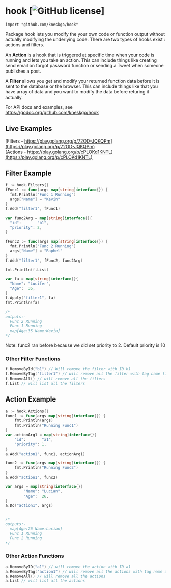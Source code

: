 
# hook  [![GitHub license](https://img.shields.io/badge/license-MIT-blue.svg)]

	import "github.com/kneskgo/hook"

Package hook lets you modify the your own code or function output without actually modifying the underlying code.
There are two types of hooks exist : actions and filters.

An **Action** is a hook that is triggered at specific time when your code is running and lets you take an action. This can include things like creating send email on forgot password function or sending a Tweet when someone publishes a post.

A **Filter** allows you get and modify your returned function data before it is sent to the database or the browser. This can include things like that you have array of data and you want to modify the data before returing it actually.

For API docs and examples, see https://godoc.org/github.com/kneskgo/hook
## Live Examples
[Filters - https://play.golang.org/p/72OD-JQKQPm](https://play.golang.org/p/72OD-JQKQPm)<br />
[Actions - https://play.golang.org/p/cPLOKd1KNTL](https://play.golang.org/p/cPLOKd1KNTL)

## Filter Example
``` go
f := hook.Filters{}
fFunc1 := func(args map[string]interface{}) {
  fmt.Println("Func 1 Running")
  args["Name"] = "Kevin"
}
f.Add("filter1", fFunc1)

var func2Arg = map[string]interface{}{
  "id":       "b1",
  "priority": 2,
}

fFunc2 := func(args map[string]interface{}) {
  fmt.Println("Func 2 Running")
  args["Name"] = "Raphel"
}
f.Add("filter1", fFunc2, func2Arg)

fmt.Println(f.List)

var fa = map[string]interface{}{
  "Name": "Lucifer",
  "Age":  35,
}
f.Apply("filter1", fa)
fmt.Println(fa)

/* 
outputs:- 
  Func 2 Running
  Func 1 Running
  map[Age:35 Name:Kevin]
*/
```
Note: func2 ran before because we did set priority to 2. Default priority is 10


### Other Filter Functions
``` go
f.RemoveById("b1") // Will remove the filter with ID b1
f.RemoveByTag("filter1") // will remove all the filter with tag name filter1
f.RemoveAll() // will remove all the filters
f.List // will list all the filters
```


## Action Example
``` go
a := hook.Actions{}
func1 := func(args map[string]interface{}) {
	fmt.Println(args)
	fmt.Println("Running Func1")
}
var actionArg1 = map[string]interface{}{
	"id":       "a1",
	"priority": 1,
}
a.Add("action1", func1, actionArg1)

func2 := func(args map[string]interface{}) {
	fmt.Println("Running Func2")
}
a.Add("action1", func2)

var args = map[string]interface{}{
		"Name": "Lucian",
		"Age":  26,
}
a.Do("action1", args)


/* 
outputs:- 
  map[Age:26 Name:Lucian]
  Func 1 Running
  Func 2 Running
*/
```

### Other Action Functions
``` go
a.RemoveByID("a1") // will remove the action with ID a1
a.RemoveByTag("action1") // will remove all the actions with tag name action1
a.RemoveAll() // will remove all the actions
a.List // will list all the actions
```
